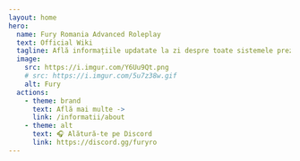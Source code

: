 ```yaml
---
layout: home
hero:
  name: Fury Romania Advanced Roleplay
  text: Official Wiki
  tagline: Află informațiile updatate la zi despre toate sistemele prezente pe serverul nostru.
  image:
    src: https://i.imgur.com/Y6Uu9Qt.png
    # src: https://i.imgur.com/5u7z38w.gif
    alt: Fury
  actions:
    - theme: brand
      text: Află mai multe ->
      link: /informatii/about
    - theme: alt
      text: 🎧 Alătură-te pe Discord
      link: https://discord.gg/furyro
---
```

<!-- https://vitepress.dev/reference/default-theme-home-page -->

<script setup> 
    import SiteMap from '/.vitepress/components/SiteMap.vue'
    import Home from '/.vitepress/components/Home.vue'
</script>

<Home />
<SiteMap />